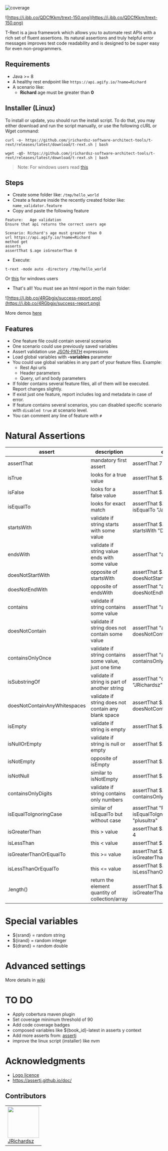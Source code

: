 ![coverage](https://i.ibb.co/MZnwyJW/trext-coverage.png)

![https://i.ibb.co/QDCfKkm/trext-150.png](https://i.ibb.co/QDCfKkm/trext-150.png)

T-Rext is a java framework which allows you to automate rest APIs with a rich set of fluent assertions. Its natural assertions and truly helpful error messages improves test code readability and is designed to be super easy for even non-programmers.


## Requirements

- Java >= 8
- A healthy rest endpoint like `https://api.agify.io/?name=Richard`
- A scenario like: 
    - **Richard** age must be greater than **0**      

## Installer (Linux)

To install or update, you should run the install script. To do that, you may either download and run the script manually, or use the following cURL or Wget command:

```
curl -o- https://github.com/jrichardsz-software-architect-tools/t-rext/releases/latest/download/t-rext.sh | bash
```

```
wget -qO- https://github.com/jrichardsz-software-architect-tools/t-rext/releases/latest/download/t-rext.sh | bash
```

> Note: For windows users read [this](https://github.com/jrichardsz-software-architect-tools/t-rext/wiki/Installer#for-windows-developerstesters)

## Steps

- Create some folder like: `/tmp/hello_world`
- Create a feature inside the recently created folder like: `name_validator.feature`
- Copy and paste the following feature

```
Feature:   Age validation
Ensure that api returns the correct users age

Scenario: Richard's age must greater than 0
url https://api.agify.io/?name=Richard
method get
asserts
assertThat $.age isGreaterThan 0
```

- Execute:

```
t-rext -mode auto -directory /tmp/hello_world
```

Or [this](https://github.com/jrichardsz-software-architect-tools/t-rext/wiki/Execute#for-windows-developers) for windows users


- That's all! You must see an html report in the main folder:

![https://i.ibb.co/4RGbgjx/success-report.png](https://i.ibb.co/4RGbgjx/success-report.png)

More demos [here](https://github.com/jrichardsz-software-architect-tools/t-rext-demo)

## Features

- One feature file could contain several scenarios
- One scenario could use previously saved variables
- Assert validation use [JSON-PATH](https://jsonpath.com/) expressions
- Load global variables with **-variables** parameter
- You could use global variables in any part of your feature files. Example:
  - Rest Api urls
  - Header parameters
  - Query, url and body parameters
- If folder contains several feature files, all of them will be executed. Report changes slightly.
- If exist just one feature, report includes log and metadata in case of error.
- If feature contains several scenarios, you can disabled specific scenario with `disabled true` at scenario level.
- You can comment any line of feature with 	`#`

# Natural Assertions

| assert              | description | example  |
|---------------------|-------------|----------|
| assertThat | mandatory first assert            | assertThat 7 isEqualTo 7 |
| isTrue | looks for a true value  | assertThat $.exist isTrue
| isFalse | looks for a false value | assertThat $.isHero isFalse
| isEqualTo | looks for exact match | assertThat $.content.name isEqualTo "Jane" |
| startsWith | validate if string starts with some value  | assertThat $.content.job startsWith "Dev" |
| endsWith | validate if string value ends with some value  | assertThat "aeiou" endsWith "u" |
| doesNotStartWith | opposite of startsWith | assertThat $.content.job doesNotStartWith "#"  |
| doesNotEndWith | opposite of endsWith | assertThat "aeiou" doesNotEndWith "x" | |
| contains | validate if string contains some value  | assertThat "aeiou" contains "ei" |
| doesNotContain | validate if string does not contain some value  | assertThat "aeiou" doesNotContain "bc" |
| containsOnlyOnce | validate if string contains some value, just one time | assertThat "aeiou" containsOnlyOnce "a" |
| isSubstringOf | validate if string is part of another string | assertThat "ch" isSubstringOf "JRichardsz" |
| doesNotContainAnyWhitespaces | validate if string does not contain any blank space | assertThat $.token doesNotContainAnyWhitespaces |
| isEmpty | validate if string is empty | assertThat $.alias isEmpty |
| isNullOrEmpty | validate if string is null or empty | assertThat $.alias isNullOrEmpty |
| isNotEmpty | opposite of isEmpty | assertThat $.name isNotEmpty |
| isNotNull | similar to isNotEmpty | assertThat $.lastname isNotNull |
| containsOnlyDigits | validate if string contains only numbers | assertThat $.age containsOnlyDigits
| isEqualToIgnoringCase | similar of isEqualTo but without case |  assertThat "PLUSULTRA" isEqualToIgnoringCase "plusultra" |
| isGreaterThan | this > value |  assertThat $.age isGreaterThan 4 |
| isLessThan | this < value |  assertThat $.age isLessThan 10 |
| isGreaterThanOrEqualTo | this >= value |  assertThat $.age isGreaterThanOrEqualTo 5 |
| isLessThanOrEqualTo | this <= value |  assertThat $.age isLessThanOrEqualTo 10 |
| .length() | return the element quantity of collection/array |  assertThat $.books.length() isGreaterThan 5 |

# Special variables

- ${srand} = random string
- ${irand} = random integer
- ${drand} = random double

# Advanced settings

More details in [wiki](https://github.com/jrichardsz-software-architect-tools/t-rext/wiki)

# TO DO

- Apply cobertura maven plugin
- Set coverage minimum threshold of 90
- Add code coverage badges 
- composed variables like ${book_id}-latest in asserts y context
- Add more asserts from: [assertj](https://joel-costigliola.github.io/assertj/core-8/api/org/assertj/core/api/AbstractComparableAssert.html)
- improve the linux script (installer) like nvm

# Acknowledgments

- [Logo licence](https://creazilla.com/nodes/11735-dinosaur-meal-clipart)
- https://assertj.github.io/doc/


## Contributors

<table>
  <tbody>
    <td>
      <img src="https://avatars0.githubusercontent.com/u/3322836?s=460&v=4" width="100px;"/>
      <br />
      <label><a href="http://jrichardsz.github.io/">JRichardsz</a></label>
      <br />
    </td>    
  </tbody>
</table>